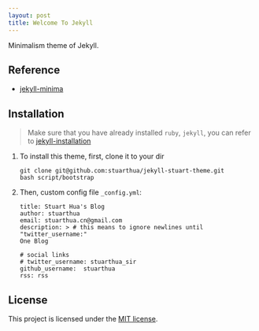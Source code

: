 ```yaml
---
layout: post
title: Welcome To Jekyll
---
```


Minimalism theme of Jekyll.

## Reference

* [jekyll-minima](https://github.com/jekyll/minima)

## Installation

> Make sure that you have already installed `ruby`, `jekyll`, you can refer to [jekyll-installation](http://wiki.jikexueyuan.com/project/jekyll/installation.html)

1. To install this theme, first, clone it to your dir

    ```
    git clone git@github.com:stuarthua/jekyll-stuart-theme.git
    bash script/bootstrap
    ```

2. Then, custom config file `_config.yml`:
    
    ```
    title: Stuart Hua's Blog
    author: stuarthua
    email: stuarthua.cn@gmail.com
    description: > # this means to ignore newlines until "twitter_username:"
    One Blog

    # social links
    # twitter_username: stuarthua_sir
    github_username:  stuarthua
    rss: rss
    ```
    
## License

This project is licensed under the [MIT license](http://opensource.org/licenses/MIT).
